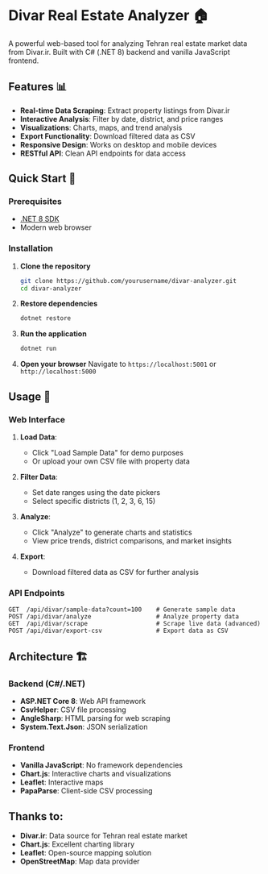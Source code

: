 # Divar Real Estate Analyzer 🏠

A powerful web-based tool for analyzing Tehran real estate market data from Divar.ir. Built with C# (.NET 8) backend and vanilla JavaScript frontend.

## Features 📊

- **Real-time Data Scraping**: Extract property listings from Divar.ir
- **Interactive Analysis**: Filter by date, district, and price ranges
- **Visualizations**: Charts, maps, and trend analysis
- **Export Functionality**: Download filtered data as CSV
- **Responsive Design**: Works on desktop and mobile devices
- **RESTful API**: Clean API endpoints for data access

## Quick Start 🚀

### Prerequisites
- [.NET 8 SDK](https://dotnet.microsoft.com/download/dotnet/8.0)
- Modern web browser

### Installation

1. **Clone the repository**
   ```bash
   git clone https://github.com/yourusername/divar-analyzer.git
   cd divar-analyzer
   ```

2. **Restore dependencies**
   ```bash
   dotnet restore
   ```

3. **Run the application**
   ```bash
   dotnet run
   ```

4. **Open your browser**
   Navigate to `https://localhost:5001` or `http://localhost:5000`

## Usage 📖

### Web Interface

1. **Load Data**: 
   - Click "Load Sample Data" for demo purposes
   - Or upload your own CSV file with property data

2. **Filter Data**:
   - Set date ranges using the date pickers
   - Select specific districts (1, 2, 3, 6, 15)

3. **Analyze**:
   - Click "Analyze" to generate charts and statistics
   - View price trends, district comparisons, and market insights

4. **Export**:
   - Download filtered data as CSV for further analysis

### API Endpoints

```http
GET  /api/divar/sample-data?count=100    # Generate sample data
POST /api/divar/analyze                  # Analyze property data
GET  /api/divar/scrape                   # Scrape live data (advanced)
POST /api/divar/export-csv               # Export data as CSV
```

## Architecture 🏗️

### Backend (C#/.NET)
- **ASP.NET Core 8**: Web API framework
- **CsvHelper**: CSV file processing
- **AngleSharp**: HTML parsing for web scraping
- **System.Text.Json**: JSON serialization

### Frontend
- **Vanilla JavaScript**: No framework dependencies
- **Chart.js**: Interactive charts and visualizations
- **Leaflet**: Interactive maps
- **PapaParse**: Client-side CSV processing


## Thanks to:

- **Divar.ir**: Data source for Tehran real estate market
- **Chart.js**: Excellent charting library
- **Leaflet**: Open-source mapping solution
- **OpenStreetMap**: Map data provider
